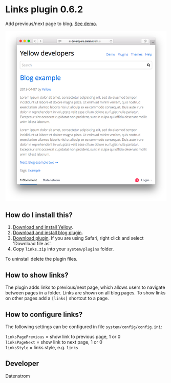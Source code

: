 Links plugin 0.6.2
==================
Add previous/next page to blog. [See demo](https://developers.datenstrom.se/plugins/blog-plugin/blog-example).

<p align="center"><img src="links-screenshot.png?raw=true" alt="Screenshot"></p>

## How do I install this?

1. [Download and install Yellow](https://github.com/datenstrom/yellow/).
2. [Download and install blog plugin](https://github.com/datenstrom/yellow-plugins/tree/master/blog).
3. [Download plugin](https://github.com/datenstrom/yellow-plugins/raw/master/zip/links.zip). If you are using Safari, right click and select 'Download file as'.
4. Copy `links.zip` into your `system/plugins` folder.

To uninstall delete the plugin files.

## How to show links?

The plugin adds links to previous/next page, which allows users to navigate between pages in a folder. Links are shown on all blog pages. To show links on other pages add a `[links]` shortcut to a page.

## How to configure links?

The following settings can be configured in file `system/config/config.ini`:

`linksPagePrevious` = show link to previous page, 1 or 0  
`linksPageNext` = show link to next page, 1 or 0  
`linksStyle` = links style, e.g. `links`  

## Developer

Datenstrom
